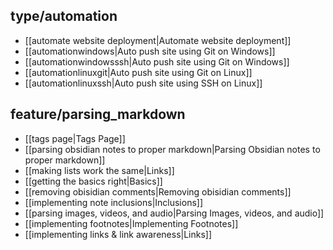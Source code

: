 ## type/automation
- [[automate website deployment|Automate website deployment]]
- [[automationwindows|Auto push site using Git on Windows]]
- [[automationwindowsssh|Auto push site using Git on Windows]]
- [[automationlinuxgit|Auto push site using Git on Linux]]
- [[automationlinuxssh|Auto push site using SSH on Linux]]

## feature/parsing_markdown
- [[tags page|Tags Page]]
- [[parsing obsidian notes to proper markdown|Parsing Obsidian notes to proper markdown]]
- [[making lists work the same|Links]]
- [[getting the basics right|Basics]]
- [[removing obisidian comments|Removing obisidian comments]]
- [[implementing note inclusions|Inclusions]]
- [[parsing images, videos, and audio|Parsing Images, videos, and audio]]
- [[implementing footnotes|Implementing Footnotes]]
- [[implementing links & link awareness|Links]]

